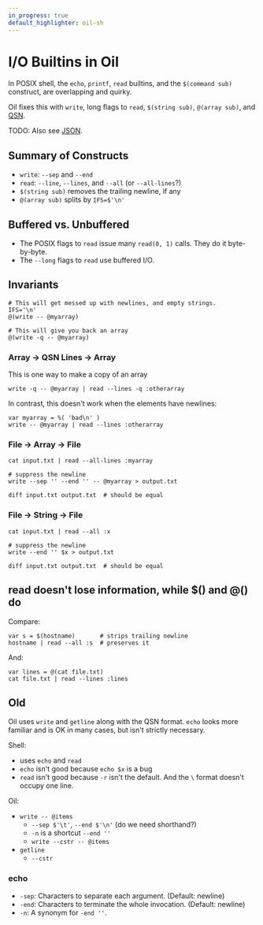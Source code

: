 ```yaml
---
in_progress: true
default_highlighter: oil-sh
---
```


I/O Builtins in Oil
===================

In POSIX shell, the `echo`, `printf`, `read` builtins, and the `$(command sub)`
construct, are overlapping and quirky.

Oil fixes this with `write`, long flags to `read`, `$(string sub)`, `@(array
sub)`, and [QSN](qsn.html).

TODO: Also see [JSON](json.html).


<!-- cmark.py expands this -->
<div id="toc">
</div>

## Summary of Constructs

- `write`: `--sep` and `--end`
- `read`: `--line`, `--lines`, and `--all` (or `--all-lines`?)
- `$(string sub)` removes the trailing newline, if any
- `@(array sub)` splits by `IFS=$'\n'`

## Buffered vs. Unbuffered

- The POSIX flags to `read` issue many `read(0, 1)` calls.  They do it
  byte-by-byte.
- The `--long` flags to `read` use buffered I/O.

## Invariants

    # This will get messed up with newlines, and empty strings.
    IFS='\n'
    @(write -- @myarray)
  
    # This will give you back an array
    @(write -q -- @myarray)
  
  
### Array -> QSN Lines -> Array

This is one way to make a copy of an array

    write -q -- @myarray | read --lines -q :otherarray
  
In contrast, this doesn't work when the elements have newlines:

    var myarray = %( 'bad\n' )
    write -- @myarray | read --lines :otherarray

### File -> Array -> File

    cat input.txt | read --all-lines :myarray

    # suppress the newline
    write --sep '' --end '' -- @myarray > output.txt

    diff input.txt output.txt  # should be equal

### File -> String -> File

    cat input.txt | read --all :x

    # suppress the newline
    write --end '' $x > output.txt

    diff input.txt output.txt  # should be equal

## read doesn't lose information, while $() and @() do

Compare:

    var s = $(hostname)       # strips trailing newline
    hostname | read --all :s  # preserves it

And:

    var lines = @(cat file.txt)
    cat file.txt | read --lines :lines


## Old

Oil uses `write` and `getline` along with the QSN format.  `echo` looks more
familiar and is OK in many cases, but isn't strictly necessary.

Shell:

- uses `echo` and `read`
- `echo` isn't good because `echo $x` is a bug
- `read` isn't good because `-r` isn't the default.  And the `\` format doesn't
  occupy one line.

Oil:

- `write -- @items`
  - `--sep $'\t'`, `--end $'\n'`  (do we need shorthand?)
  - `-n` is a shortcut `--end ''`
  - `write --cstr -- @items`
- `getline`
  - `--cstr`


### echo

- `-sep`: Characters to separate each argument.  (Default: newline)
- `-end`: Characters to terminate the whole invocation.  (Default: newline)
- `-n`: A synonym for `-end ''`.
